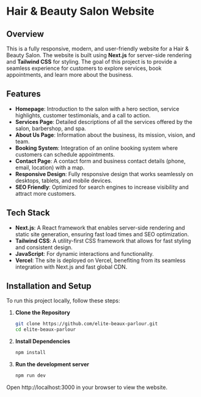 # Hair & Beauty Salon Website

## Overview

This is a fully responsive, modern, and user-friendly website for a Hair & Beauty Salon. The website is built using **Next.js** for server-side rendering and **Tailwind CSS** for styling. The goal of this project is to provide a seamless experience for customers to explore services, book appointments, and learn more about the business.

## Features

- **Homepage**: Introduction to the salon with a hero section, service highlights, customer testimonials, and a call to action.
- **Services Page**: Detailed descriptions of all the services offered by the salon, barbershop, and spa.
- **About Us Page**: Information about the business, its mission, vision, and team.
- **Booking System**: Integration of an online booking system where customers can schedule appointments.
- **Contact Page**: A contact form and business contact details (phone, email, location) with a map.
- **Responsive Design**: Fully responsive design that works seamlessly on desktops, tablets, and mobile devices.
- **SEO Friendly**: Optimized for search engines to increase visibility and attract more customers.

## Tech Stack

- **Next.js**: A React framework that enables server-side rendering and static site generation, ensuring fast load times and SEO optimization.
- **Tailwind CSS**: A utility-first CSS framework that allows for fast styling and consistent design.
- **JavaScript**: For dynamic interactions and functionality.
- **Vercel**: The site is deployed on Vercel, benefiting from its seamless integration with Next.js and fast global CDN.

## Installation and Setup

To run this project locally, follow these steps:

1. **Clone the Repository**
   ```bash
   git clone https://github.com/elite-beaux-parlour.git
   cd elite-beaux-parlour

2. **Install Dependencies**
   ```bash
   npm install

3. **Run the development server**
   ```bash
   npm run dev

Open http://localhost:3000 in your browser to view the website.
   

